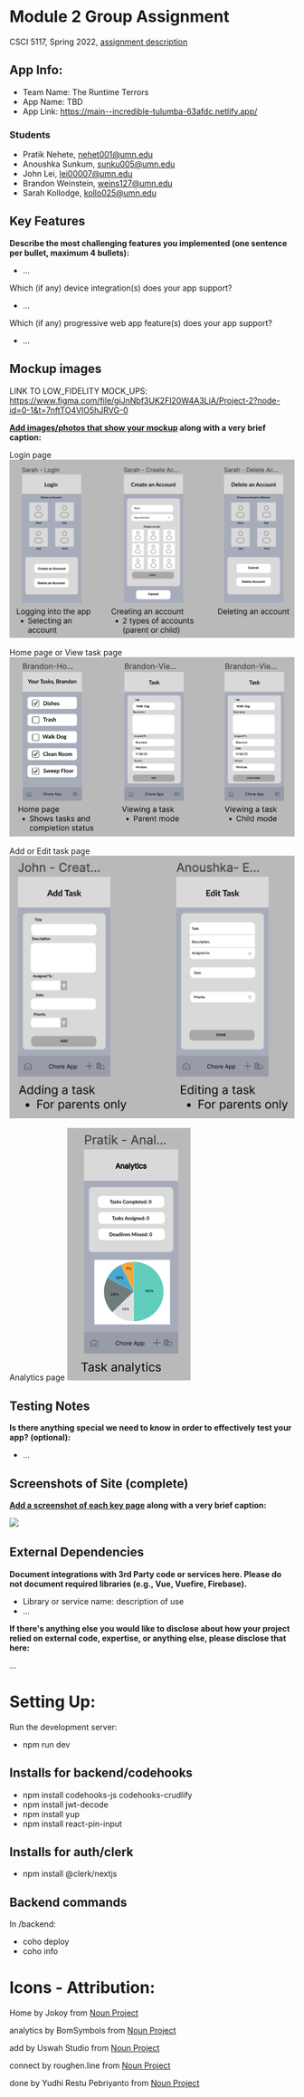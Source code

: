 # Module 2 Group Assignment

CSCI 5117, Spring 2022, [assignment description](https://canvas.umn.edu/courses/355584/pages/project-2)

## App Info:

* Team Name: The Runtime Terrors
* App Name: TBD
* App Link: https://main--incredible-tulumba-63afdc.netlify.app/

### Students

* Pratik Nehete, nehet001@umn.edu
* Anoushka Sunkum, sunku005@umn.edu
* John Lei, lei00007@umn.edu
* Brandon Weinstein, weins127@umn.edu
* Sarah Kollodge, kollo025@umn.edu


## Key Features

**Describe the most challenging features you implemented
(one sentence per bullet, maximum 4 bullets):**

* ...

Which (if any) device integration(s) does your app support?

* ...

Which (if any) progressive web app feature(s) does your app support?

* ...



## Mockup images

LINK TO LOW_FIDELITY MOCK_UPS: https://www.figma.com/file/giJnNbf3UK2Fl20W4A3LiA/Project-2?node-id=0-1&t=7nftTO4VlO5hJRVG-0

**[Add images/photos that show your mockup](https://stackoverflow.com/questions/10189356/how-to-add-screenshot-to-readmes-in-github-repository) along with a very brief caption:**

Login page
![Login](mockup/login.png)

Home page or View task page
![Home and View Task](mockup/home.png)

Add or Edit task page
![Add or Edit Tasks](mockup/add.png)

Analytics page
![Analytics](mockup/analytics.png)


## Testing Notes

**Is there anything special we need to know in order to effectively test your app? (optional):**

* ...



## Screenshots of Site (complete)

**[Add a screenshot of each key page](https://stackoverflow.com/questions/10189356/how-to-add-screenshot-to-readmes-in-github-repository)
along with a very brief caption:**

![](https://media.giphy.com/media/o0vwzuFwCGAFO/giphy.gif)



## External Dependencies

**Document integrations with 3rd Party code or services here.
Please do not document required libraries (e.g., Vue, Vuefire, Firebase).**

* Library or service name: description of use
* ...

**If there's anything else you would like to disclose about how your project
relied on external code, expertise, or anything else, please disclose that
here:**

...



# Setting Up:

Run the development server:
- npm run dev

## Installs for backend/codehooks
- npm install codehooks-js codehooks-crudlify
- npm install jwt-decode
- npm install yup
- npm install react-pin-input

## Installs for auth/clerk
- npm install @clerk/nextjs


## Backend commands
In /backend: 
- coho deploy
- coho info


# Icons - Attribution:

Home by Jokoy from <a href="https://thenounproject.com/browse/icons/term/home/" target="_blank" title="Home Icons">Noun Project</a>

analytics by BomSymbols from <a href="https://thenounproject.com/browse/icons/term/analytics/" target="_blank" title="analytics Icons">Noun Project</a>

add by Uswah Studio from <a href="https://thenounproject.com/browse/icons/term/add/" target="_blank" title="add Icons">Noun Project</a>

connect by roughen.line from <a href="https://thenounproject.com/browse/icons/term/connect/" target="_blank" title="connect Icons">Noun Project</a>

done by Yudhi Restu Pebriyanto from <a href="https://thenounproject.com/browse/icons/term/done/" target="_blank" title="done Icons">Noun Project</a>